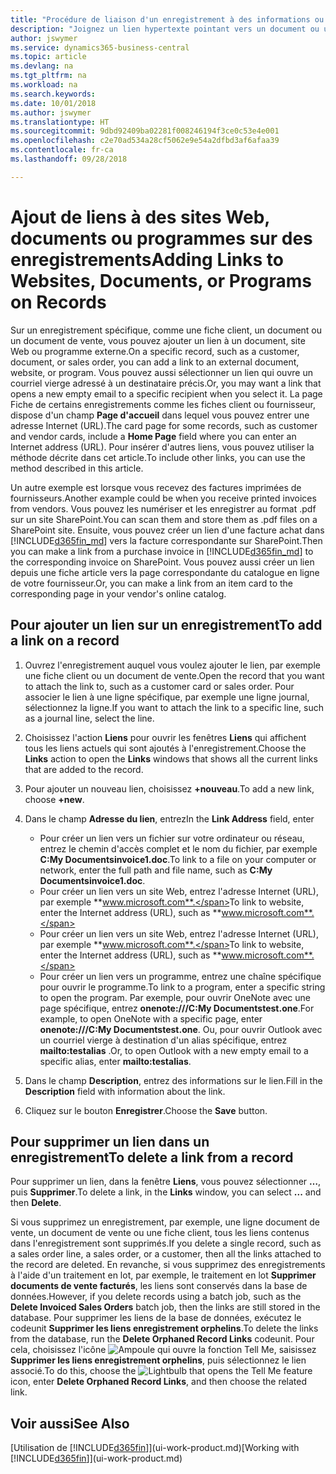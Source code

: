 ```yaml
---
title: "Procédure de liaison d'un enregistrement à des informations ou programmes externes | Microsoft Docs"
description: "Joignez un lien hypertexte pointant vers un document ou un site Web à un enregistrement spécifique, tel qu'une fiche client ou un document."
author: jswymer
ms.service: dynamics365-business-central
ms.topic: article
ms.devlang: na
ms.tgt_pltfrm: na
ms.workload: na
ms.search.keywords: 
ms.date: 10/01/2018
ms.author: jswymer
ms.translationtype: HT
ms.sourcegitcommit: 9dbd92409ba02281f008246194f3ce0c53e4e001
ms.openlocfilehash: c2e70ad534a28cf5062e9e54a2dfbd3af6afaa39
ms.contentlocale: fr-ca
ms.lasthandoff: 09/28/2018

---
```

# <a name="adding-links-to-websites-documents-or-programs-on-records"></a><span data-ttu-id="e5fa2-103">Ajout de liens à des sites Web, documents ou programmes sur des enregistrements</span><span class="sxs-lookup"><span data-stu-id="e5fa2-103">Adding Links to Websites, Documents, or Programs on Records</span></span>
<span data-ttu-id="e5fa2-104">Sur un enregistrement spécifique, comme une fiche client, un document ou un document de vente, vous pouvez ajouter un lien à un document, site Web ou programme externe.</span><span class="sxs-lookup"><span data-stu-id="e5fa2-104">On a specific record, such as a customer, document, or sales order, you can add a link to an external document, website, or program.</span></span> <span data-ttu-id="e5fa2-105">Vous pouvez aussi sélectionner un lien qui ouvre un courriel vierge adressé à un destinataire précis.</span><span class="sxs-lookup"><span data-stu-id="e5fa2-105">Or, you may want a link that opens a new empty email to a specific recipient when you select it.</span></span> <span data-ttu-id="e5fa2-106">La page Fiche de certains enregistrements comme les fiches client ou fournisseur, dispose d'un champ **Page d'accueil** dans lequel vous pouvez entrer une adresse Internet (URL).</span><span class="sxs-lookup"><span data-stu-id="e5fa2-106">The card page for some records, such as customer and vendor cards, include a **Home Page** field where you can enter an Internet address (URL).</span></span> <span data-ttu-id="e5fa2-107">Pour insérer d'autres liens, vous pouvez utiliser la méthode décrite dans cet article.</span><span class="sxs-lookup"><span data-stu-id="e5fa2-107">To include other links, you can use the method described in this article.</span></span>

<span data-ttu-id="e5fa2-108">Un autre exemple est lorsque vous recevez des factures imprimées de fournisseurs.</span><span class="sxs-lookup"><span data-stu-id="e5fa2-108">Another example could be when you receive printed invoices from vendors.</span></span> <span data-ttu-id="e5fa2-109">Vous pouvez les numériser et les enregistrer au format .pdf sur un site SharePoint.</span><span class="sxs-lookup"><span data-stu-id="e5fa2-109">You can scan them and store them as .pdf files on a SharePoint site.</span></span> <span data-ttu-id="e5fa2-110">Ensuite, vous pouvez créer un lien d'une facture achat dans [!INCLUDE[d365fin_md](includes/d365fin_md.md)] vers la facture correspondante sur SharePoint.</span><span class="sxs-lookup"><span data-stu-id="e5fa2-110">Then you can make a link from a purchase invoice in [!INCLUDE[d365fin_md](includes/d365fin_md.md)] to the corresponding invoice on  SharePoint.</span></span> <span data-ttu-id="e5fa2-111">Vous pouvez aussi créer un lien depuis une fiche article vers la page correspondante du catalogue en ligne de votre fournisseur.</span><span class="sxs-lookup"><span data-stu-id="e5fa2-111">Or, you can make a link from an item card to the corresponding page in your vendor's online catalog.</span></span>

## <a name="to-add-a-link-on-a-record"></a><span data-ttu-id="e5fa2-112">Pour ajouter un lien sur un enregistrement</span><span class="sxs-lookup"><span data-stu-id="e5fa2-112">To add a link on a record</span></span>   

1.  <span data-ttu-id="e5fa2-113">Ouvrez l'enregistrement auquel vous voulez ajouter le lien, par exemple une fiche client ou un document de vente.</span><span class="sxs-lookup"><span data-stu-id="e5fa2-113">Open the record that you want to attach the link to, such as a customer card or sales order.</span></span> <span data-ttu-id="e5fa2-114">Pour associer le lien à une ligne spécifique, par exemple une ligne journal, sélectionnez la ligne.</span><span class="sxs-lookup"><span data-stu-id="e5fa2-114">If you want to attach the link to a specific line, such as a journal line, select the line.</span></span>  

2.  <span data-ttu-id="e5fa2-115">Choisissez l'action **Liens** pour ouvrir les fenêtres **Liens** qui affichent tous les liens actuels qui sont ajoutés à l'enregistrement.</span><span class="sxs-lookup"><span data-stu-id="e5fa2-115">Choose the **Links** action to open the **Links** windows that shows all the current links that are added to the record.</span></span>

3. <span data-ttu-id="e5fa2-116">Pour ajouter un nouveau lien, choisissez **+nouveau**.</span><span class="sxs-lookup"><span data-stu-id="e5fa2-116">To add a new link, choose **+new**.</span></span>

4.  <span data-ttu-id="e5fa2-117">Dans le champ **Adresse du lien**, entrez</span><span class="sxs-lookup"><span data-stu-id="e5fa2-117">In the **Link Address** field, enter</span></span>

    -   <span data-ttu-id="e5fa2-118">Pour créer un lien vers un fichier sur votre ordinateur ou réseau, entrez le chemin d'accès complet et le nom du fichier, par exemple **C:My Documentsinvoice1.doc**.</span><span class="sxs-lookup"><span data-stu-id="e5fa2-118">To link to a file on your computer or network, enter the full path and file name, such as  **C:My Documentsinvoice1.doc**.</span></span>
    -   <span data-ttu-id="e5fa2-119">Pour créer un lien vers un site Web, entrez l'adresse Internet (URL), par exemple **www.microsoft.com**.</span><span class="sxs-lookup"><span data-stu-id="e5fa2-119">To link to website, enter the Internet address (URL), such as **www.microsoft.com**.</span></span>
    -   <span data-ttu-id="e5fa2-120">Pour créer un lien vers un site Web, entrez l'adresse Internet (URL), par exemple **www.microsoft.com**.</span><span class="sxs-lookup"><span data-stu-id="e5fa2-120">To link to website, enter the Internet address (URL), such as **www.microsoft.com**.</span></span>
    -   <span data-ttu-id="e5fa2-121">Pour créer un lien vers un programme, entrez une chaîne spécifique pour ouvrir le programme.</span><span class="sxs-lookup"><span data-stu-id="e5fa2-121">To link to a program, enter a specific string to open the program.</span></span> <span data-ttu-id="e5fa2-122">Par exemple, pour ouvrir OneNote avec une page spécifique, entrez **onenote:///C:My Documentstest.one**.</span><span class="sxs-lookup"><span data-stu-id="e5fa2-122">For example, to open OneNote with a specific page, enter **onenote:///C:My Documentstest.one**.</span></span> <span data-ttu-id="e5fa2-123">Ou, pour ouvrir Outlook avec un courriel vierge à destination d'un alias spécifique, entrez **mailto:testalias** .</span><span class="sxs-lookup"><span data-stu-id="e5fa2-123">Or, to open Outlook with a new empty email to a specific alias, enter **mailto:testalias**.</span></span>  

5.  <span data-ttu-id="e5fa2-124">Dans le champ **Description**, entrez des informations sur le lien.</span><span class="sxs-lookup"><span data-stu-id="e5fa2-124">Fill in the **Description** field with information about the link.</span></span>  

6.  <span data-ttu-id="e5fa2-125">Cliquez sur le bouton **Enregistrer**.</span><span class="sxs-lookup"><span data-stu-id="e5fa2-125">Choose the **Save** button.</span></span>  

## <a name="to-delete-a-link-from-a-record"></a><span data-ttu-id="e5fa2-126">Pour supprimer un lien dans un enregistrement</span><span class="sxs-lookup"><span data-stu-id="e5fa2-126">To delete a link from a record</span></span>  

<span data-ttu-id="e5fa2-127">Pour supprimer un lien, dans la fenêtre **Liens**, vous pouvez sélectionner **…**, puis **Supprimer**.</span><span class="sxs-lookup"><span data-stu-id="e5fa2-127">To delete a link, in the **Links** window, you can select **...** and then **Delete**.</span></span>

<span data-ttu-id="e5fa2-128">Si vous supprimez un enregistrement, par exemple, une ligne document de vente, un document de vente ou une fiche client, tous les liens contenus dans l'enregistrement sont supprimés.</span><span class="sxs-lookup"><span data-stu-id="e5fa2-128">If you delete a single record, such as a sales order line, a sales order, or a customer, then all the links attached to the record are deleted.</span></span> <span data-ttu-id="e5fa2-129">En revanche, si vous supprimez des enregistrements à l'aide d'un traitement en lot, par exemple, le traitement en lot **Supprimer documents de vente facturés**, les liens sont conservés dans la base de données.</span><span class="sxs-lookup"><span data-stu-id="e5fa2-129">However, if you delete records using a batch job, such as the **Delete Invoiced Sales Orders** batch job, then the links are still stored in the database.</span></span> <span data-ttu-id="e5fa2-130">Pour supprimer les liens de la base de données, exécutez le codeunit **Supprimer les liens enregistrement orphelins**.</span><span class="sxs-lookup"><span data-stu-id="e5fa2-130">To delete the links from the database, run the **Delete Orphaned Record Links** codeunit.</span></span> <span data-ttu-id="e5fa2-131">Pour cela, choisissez l'icône ![Ampoule qui ouvre la fonction Tell Me](media/ui-search/search_small.png "Dites-moi ce que vous voulez faire"), saisissez **Supprimer les liens enregistrement orphelins**, puis sélectionnez le lien associé.</span><span class="sxs-lookup"><span data-stu-id="e5fa2-131">To do this, choose the ![Lightbulb that opens the Tell Me feature](media/ui-search/search_small.png "Tell me what you want to do") icon, enter **Delete Orphaned Record Links**, and then choose the related link.</span></span>   

<!-- ### To run delete orphaned record links  

1.  Choose the ![Lightbulb that opens the Tell Me feature](media/ui-search/search_small.png "Tell me what you want to do") icon, enter **Data Deletion**, and then choose the related link.  

2.  In the **Data Deletion** window, choose **Tasks**, and then choose **Delete Orphaned Record Links**.  -->

## <a name="see-also"></a><span data-ttu-id="e5fa2-132">Voir aussi</span><span class="sxs-lookup"><span data-stu-id="e5fa2-132">See Also</span></span>  
<span data-ttu-id="e5fa2-133">[Utilisation de [!INCLUDE[d365fin](includes/d365fin_md.md)]](ui-work-product.md)</span><span class="sxs-lookup"><span data-stu-id="e5fa2-133">[Working with [!INCLUDE[d365fin](includes/d365fin_md.md)]](ui-work-product.md)</span></span>  

